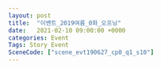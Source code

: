 ```yaml
---
layout: post
title:  "이벤트_2019여름_0화_오프닝"
date:   2021-02-10 09:00:00 +0000
categories: Event
Tags: Story Event
SceneCode: ["scene_evt190627_cp0_q1_s10"]
---
```

